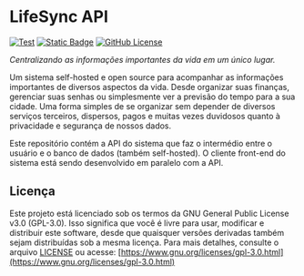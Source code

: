 # LifeSync API

[![Test](https://github.com/henriquesebastiao/lifesync-api/actions/workflows/test.yml/badge.svg)](https://github.com/henriquesebastiao/lifesync-api/actions/workflows/test.yml)
[![Static Badge](https://img.shields.io/badge/status-dev-blue)](https://github.com/henriquesebastiao/lifesync-api/)
[![GitHub License](https://img.shields.io/github/license/henriquesebastiao/lifesync-api?color=blue)](https://github.com/henriquesebastiao/lifesync-api/blob/main/LICENSE)

*Centralizando as informações importantes da vida em um único lugar.*

Um sistema self-hosted e open source para acompanhar as informações importantes de diversos aspectos da vida.
Desde organizar suas finanças, gerenciar suas senhas ou simplesmente ver a previsão do tempo para a sua cidade.
Uma forma simples de se organizar sem depender de diversos serviços terceiros, dispersos, pagos e muitas vezes duvidosos quanto à privacidade e segurança de nossos dados.

Este repositório contém a API do sistema que faz o intermédio entre o usuário e o banco de dados (também self-hosted).
O cliente front-end do sistema está sendo desenvolvido em paralelo com a API.

## Licença

Este projeto está licenciado sob os termos da GNU General Public License v3.0 (GPL-3.0).
Isso significa que você é livre para usar, modificar e distribuir este software, desde que quaisquer versões derivadas também sejam distribuídas sob a mesma licença.
Para mais detalhes, consulte o arquivo [LICENSE](LICENSE) ou acesse: [https://www.gnu.org/licenses/gpl-3.0.html](https://www.gnu.org/licenses/gpl-3.0.html)
